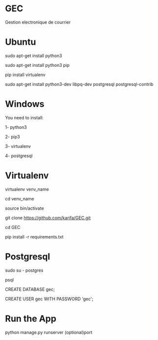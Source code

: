 # GEC
Gestion electronique de courrier


# Ubuntu 
sudo apt-get install python3

sudo apt-get install python3 pip

pip install virtualenv

sudo apt-get install python3-dev libpq-dev postgresql postgresql-contrib

# Windows 

You need to install:
  
  1- python3
 
  2- pip3
  
  3- virtualenv
  
  4- postgresql
  
# Virtualenv 

virtualenv venv_name

cd venv_name

source bin/activate

git clone https://github.com/karifa/GEC.git

cd GEC

pip install -r requirements.txt

# Postgresql

sudo su - postgres

psql

CREATE DATABASE gec;

CREATE USER gec WITH PASSWORD 'gec';


# Run the App

python manage.py runserver (optional)port


